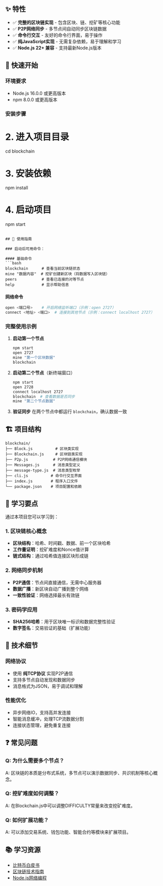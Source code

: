 ## ✨ 特性

- ✅ **完整的区块链实现** - 包含区块、链、挖矿等核心功能
- ✅ **P2P网络同步** - 多节点间自动同步区块链数据
- ✅ **命令行交互** - 友好的命令行界面，易于操作
- ✅ **纯JavaScript实现** - 无需复杂依赖，易于理解和学习
- ✅ **Node.js 22+ 兼容** - 支持最新Node.js版本

## 🚀 快速开始

### 环境要求
- Node.js 16.0.0 或更高版本
- npm 8.0.0 或更高版本

### 安装步骤

# 2. 进入项目目录
cd blockchain

# 3. 安装依赖
npm install

# 4. 启动项目
npm start
```

## 📖 使用指南

### 启动后可用命令：

#### 基础命令
```bash
blockchain      # 查看当前区块链状态
mine "数据内容"  # 挖矿创建新区块（将数据写入区块链）
peers           # 查看已连接的对等节点
help            # 显示帮助信息
```

#### 网络命令
```bash
open <端口号>    # 开启网络监听端口（示例：open 2727）
connect <地址> <端口>  # 连接到其他节点（示例：connect localhost 2727）
```

### 完整使用示例

1. **启动第一个节点**
   ```bash
   npm start
   open 2727
   mine "第一个区块数据"
   blockchain
   ```

2. **启动第二个节点**（新终端窗口）
   ```bash
   npm start  
   open 2728
   connect localhost 2727
   blockchain  # 查看数据是否同步
   mine "第二个节点数据"
   ```

3. **验证同步**
   在两个节点中都运行 `blockchain`，确认数据一致

## 🏗️ 项目结构

```
blockchain/
├── Block.js          # 区块类实现
├── Blockchain.js     # 区块链类实现  
├── P2p.js           # P2P网络通信模块
├── Messages.js      # 消息类型定义
├── message-type.js  # 消息类型枚举
├── cli.js          # 命令行交互界面
├── index.js        # 程序入口文件
└── package.json    # 项目配置和依赖
```

## 🎯 学习要点

通过本项目您可以学习到：

### 1. 区块链核心概念
- **区块结构**：哈希、时间戳、数据、前一个区块哈希
- **工作量证明**：挖矿难度和Nonce值计算
- **链式结构**：通过哈希值连接区块形成链

### 2. 网络同步机制
- **P2P通信**：节点间直接通信，无需中心服务器
- **数据广播**：新区块自动广播到整个网络
- **一致性验证**：网络选择最长有效链

### 3. 密码学应用
- **SHA256哈希**：用于区块唯一标识和数据完整性验证
- **数字签名**：交易验证的基础（扩展功能）

## 🔧 技术细节

### 网络协议
- 使用 **纯TCP协议** 实现P2P通信
- 支持多节点自动发现和数据同步
- 消息格式为JSON，易于调试和理解

### 性能优化
- 异步网络IO，支持高并发连接
- 智能消息缓冲，处理TCP流数据分割
- 连接状态管理，避免重复连接

## ❓ 常见问题

### Q: 为什么需要多个节点？
A: 区块链的本质是分布式系统，多节点可以演示数据同步、共识机制等核心概念。

### Q: 挖矿难度如何调整？
A: 在Blockchain.js中可以调整DIFFICULTY常量来改变挖矿难度。

### Q: 如何扩展功能？
A: 可以添加交易系统、钱包功能、智能合约等模块来扩展项目。

## 📚 学习资源

- [比特币白皮书](https://bitcoin.org/bitcoin.pdf)
- [区块链技术指南](https://github.com/yeasy/blockchain_guide)
- [Node.js网络编程](https://nodejs.org/api/net.html)

